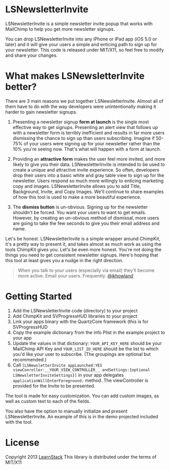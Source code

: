 LSNewsletterInvite
==================

LSNewsletterInvite is a simple newsletter invite popup that works with MailChimp to help you get more newsletter signups. 

You can drop LSNewsletterInvite into any iPhone or iPad app (iOS 5.0 or later) and it will give your users a simple and enticing path to sign up for your newsletter. This code is released under MIT/X11, so feel free to modify and share your changes.

What makes LSNewsletterInvite better?
=====================================

There are 3 main reasons we put together LSNewsletterInvite. Almost all of them have to do with the way developers were unintentionally making it harder to gain newsletter signups.

1. Presenting a newsletter signup **form at launch** is the single most effective way to get signups. Presenting an alert view that follows up with a newsletter form is terribly inefficient and results in far more users dismissing the chance to sign up than users subscribing. Imagine if 50-75% of your users were signing up for your newsletter rather than the 10% you're seeing now. That's what will happen with a form at launch.

2. Providing an **attractive form** makes the user feel more invited, and more likely to give you their data. LSNewsletterInvite is intended to be used to create a unique and attractive invite experience. So often, developers drop their users into a basic white and gray table view to sign up for the newsletter. Users respond so much more willingly to enticing marketing copy and images. LSNewsletterInvite allows you to add Title, Background, Invite, and Copy Images. We'll continue to share examples of how this tool is used to make a more beautiful experience.

3. The **dismiss button** is un-obvious. Signing up for the newsletter shouldn't be forced. You want your users to want to get emails. However, by creating an un-obvious method of dismissal, more users are going to take the few seconds to give you their email address and name.

Let's be honest. LSNewsletterInvite is a simple wrapper around ChimpKit, it's a pretty way to present it, and takes almost as much work as using the tools ChimpKit gives you. Let's be even more honest. You're not doing the things you need to get consistent newsletter signups. Here's hoping that this tool at least gives you a nudge in the right direction.

>When you talk to your users (especially via email) they’ll become more active.
>Email your users. Frequently.
[@jkhowland](https://twitter.com/jkhowland/status/313721204282376192)

Getting Started
===============

1. Add the LSNewsletterInvite code (directory) to your project
2. Add ChimpKit and SVProgressHUD libraries to your project
3. Link your apps binary with the QuartzCore framework (this is for SVProgressHUD
4. Copy the example dictionary from the info Plist in the example project to your app
5. Update the values in that dictionary: `YOUR_API_KEY_HERE` should be your MailChimp API Key and `YOUR_LIST_ID_HERE` should be the list to which you'd like your user to subscribe. (The groupings are optional but recommended.)
6. Call `[LSNewsletterInvite appLaunched:YES viewConroller:__YOUR_VIEW_CONTROLLER__ andSettings:{optional LSNewsletterInviteSettings}]` in your app delegates `applicationWillEnterForeground:` method. The viewController is provided for the Invite to be presented.

The tool is made for easy customization. You can add custom images, as well as custom text to each of the fields.

You also have the option to manually initialize and present LSNewsletterInvite. An example of this is in the demo projected included with the tool.

License
=======
Copyright 2013 [LearnStack]
This library is distributed under the terms of MIT/X11

[LearnStack]: http://learnstack.com
